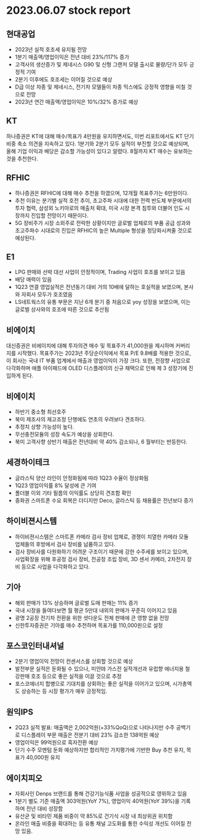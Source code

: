 # 2023.06.07 stock report
## 현대공업
- 2023년 실적 호조세 유지될 전망
- 1분기 매출액/영업이익은 전년 대비 23%/117% 증가
- 고객사의 생산증가 및 제네시스 G90 및 신형 그랜저 모델 출시로 물량/단가 모두 긍정적 기여
- 2분기 이후에도 호조세는 이어질 것으로 예상
- D급 이상 차종 및 제네시스, 전기차 모델들이 차종 믹스에도 긍정적 영향을 미칠 것으로 전망
- 2023년 연간 매출액/영업이익은 10%/32% 증가로 예상
## KT
하나증권은 KT에 대해 매수/목표가 4만원을 유지하면서도, 이번 리포트에서도 KT 단기 비중 축소 의견을 지속하고 있다. 1분기와 2분기 모두 실적이 부진할 것으로 예상되며, 올해 기업 이익과 배당은 감소할 가능성이 있다고 알렸다. 8월까지 KT 매수는 유보하는 것을 추천한다.
## RFHIC
- 하나증권은 RFHIC에 대해 매수 추천을 하였으며, 12개월 목표주가는 6만원이다.
- 추천 이유는 분기별 실적 호전 추이, 초고주파 시대에 대한 전력 반도체 부문에서의 투자 협력, 삼성외 노키아로의 매출처 확대, 미국 시장 본격 침투와 더불어 인도 시장까지 진입할 전망이기 때문이다.
- 5G 장비주가 시장 소외주로 전락한 상황이지만 글로벌 업체로의 부품 공급 성과와 초고주파수 시대로의 진입은 RFHIC의 높은 Multiple 형성을 정당화시켜줄 것으로 예상된다.
## E1
- LPG 판매와 선박 대선 사업이 안정적이며, Trading 사업이 호조를 보이고 있음
- 배당 매력이 있음
- 1Q23 연결 영업실적은 전년동기 대비 거의 10배에 달하는 호실적을 보였으며, 본사와 자회사 모두가 호조였음
- LS네트웍스의 유통 부문은 지난 6개 분기 중 처음으로 yoy 성장을 보였으며, 이는 글로벌 상사와의 호조에 따른 것으로 추산됨
## 비에이치
대신증권은 비에이치에 대해 투자의견 매수 및 목표주가 41,000원을 제시하며 커버리지를 시작했다. 목표주가는 2023년 주당순이익에서 목표 P/E 9.8배를 적용한 것으로, 이 회사는 국내 IT 부품 업계에서 매출과 영업이익이 가장 크다. 또한, 전장향 사업으로 다각화하며 애플 아이패드에 OLED 디스플레이의 신규 채택으로 인해 제 3 성장기에 진입하게 된다.
## 비에이치
- 하반기 중소형 최선호주
- 북미 제조사의 재고조정 단행에도 연초의 우려보다 견조하다.
- 추정치 상향 가능성이 높다.
- 무선충전모듈의 성장 속도가 예상을 상회한다.
- 북미 고객사향 상반기 매출은 전년대비 약 40% 감소되나, 6 월부터는 반등한다.
## 세경하이테크
- 글라스틱 양산 라인이 안정화됨에 따라 1Q23 수율이 정상화됨
- 1Q23 영업이익률 8% 달성에 큰 기여
- 폴더블 이외 기타 필름의 이익률도 상당히 견조함 확인
- 중화권 스마트폰 수요 회복은 더디지만 Deco, 글라스틱 등 채용률은 전년보다 증가
## 하이비젼시스템
- 하이비젼시스템은 스마트폰 카메라 검사 장비 업체로, 경쟁이 치열한 카메라 모듈 업체들의 후방에서 검사 장비를 납품하고 있다.
- 검사 장비사를 다원화하기 어려운 구조이기 때문에 강한 수주세를 보이고 있으며, 사업확장을 위해 후공정 검사 장비, 전공정 조립 장비, 3D 센서 카메라, 2차전지 장비 등으로 사업을 다각화하고 있다.
## 기아
- 해외 판매가 13% 상승하며 글로벌 도매 판매는 11% 증가
- 국내 시장을 들여다보면 월 평균 5만대 내외의 판매가 꾸준히 이어지고 있음
- 광명 2공장 전기차 전환을 위한 셧다운도 전체 판매에 큰 영향 없을 전망
- 신한투자증권은 기아를 매수 추천하며 목표가를 110,000원으로 설정
## 포스코인터내셔널
- 2분기 영업이익 전망이 컨센서스를 상회할 것으로 예상
- 발전부문 실적은 둔화될 수 있으나, 미안먀 가스전 실적개선과 유럽향 에너지용 철강판매 호조 등으로 좋은 실적을 이끌 것으로 추정
- 포스코에너지 합병으로 기대치를 상회하는 좋은 실적을 이어가고 있으며, 시가총액도 상승하는 등 시장 평가가 매우 긍정적임.
## 원익IPS
- 2Q23 실적 발표: 매출액은 2,002억원(+33%QoQ)으로 나타나지만 수주 공백기로 디스플레이 부문 매출은 전분기 대비 23% 감소한 138억원 예상
- 영업이익은 99억원으로 흑자전환 예상
- 단기 수주 모멘텀 둔화 예상하지만 합리적인 가치평가에 기반한 Buy 추천 유지, 목표가 40,000원 유지
## 에이치피오
- 자회사인 Denps 브랜드를 통해 건강기능식품 사업을 성공적으로 영위하고 있음
- 1분기 별도 기준 매출액 303억원(YoY 7%), 영업이익 40억원(YoY 39%)을 기록하며 전년 대비 성장함
- 유산균 및 비타민 제품 비중이 약 85%로 건기식 시장 내 최상위권 위치함
- 온라인 매출 비중을 확대하는 등 유통 채널 고도화를 통한 수익성 개선도 이어질 전망 있음.